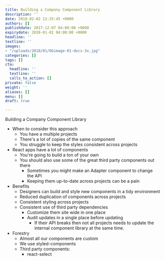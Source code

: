 ```yaml
---
title: Building a Company Component Library
description: ''
date: 2018-02-02 12:25:45 +0000
authors: []
publishdate: 2017-12-07 04:00:00 +0000
expirydate: 2030-01-01 04:00:00 +0000
headline: ''
textline: ''
images:
- "/uploads/2018/01/OGimage-01-docs-3x.jpg"
categories: []
tags: []
cta:
  headline: ''
  textline: ''
  calls_to_action: []
private: false
weight: ''
aliases: []
menu: []
draft: true

---
```

Building a Company Component Library

* When to consider this approach
  * You have a multiple projects 
  * There's a lot of copies of the same component
  * You struggle to keep the styles consistent across projects
* React apps have a lot of components
  * You're going to build a ton of your own
  * You should also use some of the great third party components out there
    * Sometimes you might make an Adapter component to change the API
    * Keeping them up-to-date across projects can be a pain
* Benefits
  * Designers can build and style new components in a tidy environment
  * Reduced duplication of components across projects
  * Consistent styling across projects
  * Consistent use of third party dependencies
    * Customize them site wide in one place
    * Audit updates in a single place before updating
      * If their API breaks then not all projects needs to update the internal component library at the same time.
* Forestry
  * Almost all our components are custom
  * We use styled-components
  * Third party components:
    * react-select